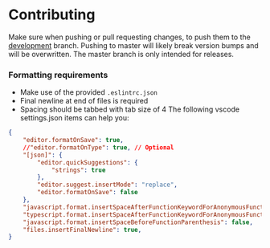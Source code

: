 # Contributing
Make sure when pushing or pull requesting changes, to push them to the [development](https://github.com/MaxTechnics/Tofu-Bot/tree/development) branch. Pushing to master will likely break version bumps and will be overwritten. The master branch is only intended for releases.

### Formatting requirements
- Make use of the provided `.eslintrc.json`
- Final newline at end of files is required
- Spacing should be tabbed with tab size of 4
The following vscode settings.json items can help you:
```json
{
    "editor.formatOnSave": true,
    //"editor.formatOnType": true, // Optional
    "[json]": {
        "editor.quickSuggestions": {
            "strings": true
        },
        "editor.suggest.insertMode": "replace",
        "editor.formatOnSave": false
    },
    "javascript.format.insertSpaceAfterFunctionKeywordForAnonymousFunctions": false,
    "typescript.format.insertSpaceAfterFunctionKeywordForAnonymousFunctions": false,
    "javascript.format.insertSpaceBeforeFunctionParenthesis": false,
    "files.insertFinalNewline": true,
}
```
